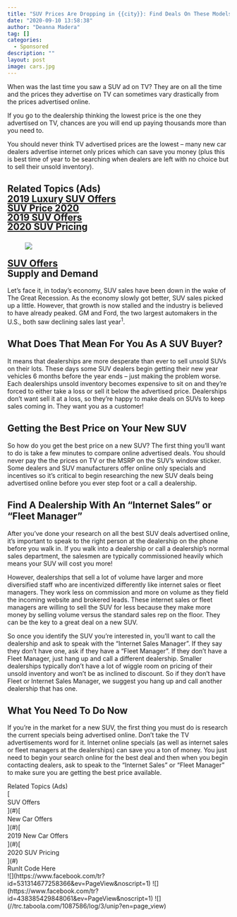 ```yaml
---
title: "SUV Prices Are Dropping in {{city}}: Find Deals On These Models"
date: "2020-09-10 13:58:38"
author: "Deanna Madera"
tag: []
categories:
  - Sponsored
description: ""
layout: post
image: cars.jpg
---
```


When was the last time you saw a SUV ad on TV? They are on all the time and the prices they advertise on TV can sometimes vary drastically from the prices advertised online.

If you go to the dealership thinking the lowest price is the one they advertised on TV, chances are you will end up paying thousands more than you need to.

You should never think TV advertised prices are the lowest – many new car dealers advertise internet only prices which can save you money (plus this is best time of year to be searching when dealers are left with no choice but to sell their unsold inventory).

## <div class="f14"><label>Related Topics (Ads)</label></div><div class="cta-btn-wrap" data-mobile-sponsoredads="no"> [<div style="flex: 1;margin-right:18px;line-height:21px;">2019 Luxury SUV Offers</div>](#) [<div style="flex: 1;margin-right:18px;line-height:21px;">SUV Price 2020</div>](#) [<div style="flex: 1;margin-right:18px;line-height:21px;">2019 SUV Offers </div>](#) [<div style="flex: 1;margin-right:18px;line-height:21px;">2020 SUV Pricing</div>](#) </div><figure class="wp-block-image" style="margin-top:25px">![](http://moderntips.com/wp-content/uploads/2017/03/cars.jpg)</figure><div class="mobile-cta-wrap"><div class="cta-btn-wrap" data-mobile-sponsoredads="yes">[<div style="flex: 1;margin-right:18px;line-height:21px;"><city></city> SUV Offers</div>](#)</div>Supply and Demand

Let’s face it, in today’s economy, SUV sales have been down in the wake of The Great Recession. As the economy slowly got better, SUV sales picked up a little. However, that growth is now stalled and the industry is believed to have already peaked. GM and Ford, the two largest automakers in the U.S., both saw declining sales last year<sup>1</sup>.

## What Does That Mean For You As A SUV Buyer?

It means that dealerships are more desperate than ever to sell unsold SUVs on their lots. These days some SUV dealers begin getting their new year vehicles 6 months before the year ends – just making the problem worse. Each dealerships unsold inventory becomes expensive to sit on and they’re forced to either take a loss or sell it below the advertised price. Dealerships don’t want sell it at a loss, so they’re happy to make deals on SUVs to keep sales coming in. They want you as a customer!

## **Getting the Best Price on Your New SUV**

So how do you get the best price on a new SUV? The first thing you’ll want to do is take a few minutes to compare online advertised deals. You should never pay the the prices on TV or the MSRP on the SUV’s window sticker. Some dealers and SUV manufacturers offer online only specials and incentives so it’s critical to begin researching the new SUV deals being advertised online before you ever step foot or a call a dealership.

## **Find A Dealership With An “Internet Sales” or “Fleet Manager”**

After you’ve done your research on all the best SUV deals advertised online, it’s important to speak to the right person at the dealership on the phone before you walk in. If you walk into a dealership or call a dealership’s normal sales department, the salesmen are typically commissioned heavily which means your SUV will cost you more!

However, dealerships that sell a lot of volume have larger and more diversified staff who are incentivized differently like internet sales or fleet managers. They work less on commission and more on volume as they field the incoming website and brokered leads. These internet sales or fleet managers are willing to sell the SUV for less because they make more money by selling volume versus the standard sales rep on the floor. They can be the key to a great deal on a new SUV.

So once you identify the SUV you’re interested in, you’ll want to call the dealership and ask to speak with the “Internet Sales Manager”. If they say they don’t have one, ask if they have a “Fleet Manager”. If they don’t have a Fleet Manager, just hang up and call a different dealership. Smaller dealerships typically don’t have a lot of wiggle room on pricing of their unsold inventory and won’t be as inclined to discount. So if they don’t have Fleet or Internet Sales Manager, we suggest you hang up and call another dealership that has one.

## </div>**What You Need To Do Now**

If you’re in the market for a new SUV, the first thing you must do is research the current specials being advertised online. Don’t take the TV advertisements word for it. Internet online specials (as well as internet sales or fleet managers at the dealerships) can save you a ton of money. You just need to begin your search online for the best deal and then when you begin contacting dealers, ask to speak to the “Internet Sales” or “Fleet Manager” to make sure you are getting the best price available.

<div class="f14"><label>Related Topics (Ads)</label></div><div class="cta-btn-wrap" data-mobile-sponsoredads="no">[<div style="flex: 1;margin-right:18px;line-height:21px;">SUV Offers</div>](#)[<div style="flex: 1;margin-right:18px;line-height:21px;"><city></city> New Car Offers</div>](#)[<div style="flex: 1;margin-right:18px;line-height:21px;">2019 New Car Offers</div>](#)[<div style="flex: 1;margin-right:18px;line-height:21px;">2020 SUV Pricing</div>](#)</div><div class="ad-hide">RunIt Code Here</div>  <script>
!function(f,b,e,v,n,t,s){if(f.fbq)return;n=f.fbq=function(){n.callMethod?
n.callMethod.apply(n,arguments):n.queue.push(arguments)};if(!f._fbq)f._fbq=n;
n.push=n;n.loaded=!0;n.version='2.0';n.queue=[];t=b.createElement(e);t.async=!0;
t.src=v;s=b.getElementsByTagName(e)[0];s.parentNode.insertBefore(t,s)}(window,
document,'script','https://connect.facebook.net/en_US/fbevents.js');
fbq('init', '531314677258366'); // Insert your pixel ID here.
fbq('track', 'PageView');
</script> <noscript>![](https://www.facebook.com/tr?id=531314677258366&ev=PageView&noscript=1)</noscript>   <script>
!function(f,b,e,v,n,t,s){if(f.fbq)return;n=f.fbq=function(){n.callMethod?
n.callMethod.apply(n,arguments):n.queue.push(arguments)};if(!f._fbq)f._fbq=n;
n.push=n;n.loaded=!0;n.version='2.0';n.queue=[];t=b.createElement(e);t.async=!0;
t.src=v;s=b.getElementsByTagName(e)[0];s.parentNode.insertBefore(t,s)}(window,
document,'script','https://connect.facebook.net/en_US/fbevents.js');
fbq('init', '438385429848061'); // Insert your pixel ID here.
fbq('track', 'PageView');
</script> <noscript>![](https://www.facebook.com/tr?id=438385429848061&ev=PageView&noscript=1)</noscript>    <script type="application/javascript">(function(w,d,t,r,u){w[u]=w[u]||[];w[u].push({'projectId':'10000','properties':{'pixelId':'10029827'}});var s=d.createElement(t);s.src=r;s.async=true;s.onload=s.onreadystatechange=function(){var y,rs=this.readyState,c=w[u];if(rs&&rs!="complete"&&rs!="loaded"){return}try{y=YAHOO.ywa.I13N.fireBeacon;w[u]=[];w[u].push=function(p){y([p])};y(c)}catch(e){}};var scr=d.getElementsByTagName(t)[0],par=scr.parentNode;par.insertBefore(s,scr)})(window,document,"script","https://s.yimg.com/wi/ytc.js","dotq");</script>   <script type="text/javascript">
  window._tfa = window._tfa || [];
  window._tfa.push({notify: 'event', name: 'page_view', id: 1087586});
  !function (t, f, a, x) {
         if (!document.getElementById(x)) {
            t.async = 1;t.src = a;t.id=x;f.parentNode.insertBefore(t, f);
         }
  }(document.createElement('script'),
  document.getElementsByTagName('script')[0],
  '//cdn.taboola.com/libtrc/unip/1087586/tfa.js',
  'tb_tfa_script');
</script> <noscript> ![](//trc.taboola.com/1087586/log/3/unip?en=page_view) </noscript>   <script>
    fbq('track', 'ViewContent', {
        currency: 'USD'
    });
</script> <script type="text/javascript">
    function runIt() {
        fbq('track', 'AddToCart', {
            currency: 'USD',
            content_name: 'newcar'
        });

        window.dotq = window.dotq || [];
        window.dotq.push(
        {
            'projectId': '10000',
            'properties': {
                'pixelId': '10029827',
                'qstrings': {
                    'et': 'custom',
                    'ea': 'click',
                    'ec': 'addtocart',
                    'el': 'newcar'
                }
        } } );
    _tfa.push({notify: 'event', name: 'add_to_cart', id: 1087586});
    }

</script>
